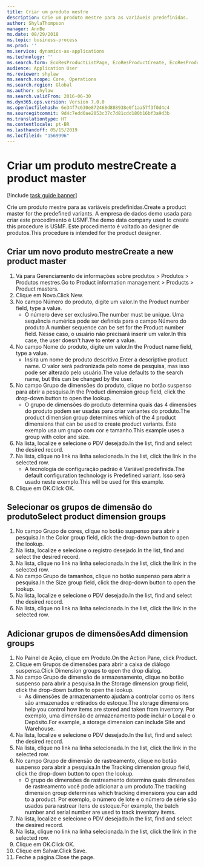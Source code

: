 ```yaml
---
title: Criar um produto mestre
description: Crie um produto mestre para as variáveis predefinidas.
author: ShylaThompson
manager: AnnBe
ms.date: 08/29/2018
ms.topic: business-process
ms.prod: ''
ms.service: dynamics-ax-applications
ms.technology: ''
ms.search.form: EcoResProductListPage, EcoResProductCreate, EcoResProductDetails, EcoResProductInventoryDimensionGroups
audience: Application User
ms.reviewer: shylaw
ms.search.scope: Core, Operations
ms.search.region: Global
ms.author: shylaw
ms.search.validFrom: 2016-06-30
ms.dyn365.ops.version: Version 7.0.0
ms.openlocfilehash: 6e34f7c630e872468d888938e0f1aa57f3f0d4c4
ms.sourcegitcommit: 9d4c7edd0ae2053c37c7d81cdd180b16bf3a9d3b
ms.translationtype: HT
ms.contentlocale: pt-BR
ms.lasthandoff: 05/15/2019
ms.locfileid: "1569996"
---
```

# <a name="create-a-product-master"></a><span data-ttu-id="0cb42-103">Criar um produto mestre</span><span class="sxs-lookup"><span data-stu-id="0cb42-103">Create a product master</span></span>

[!include [task guide banner](../../includes/task-guide-banner.md)]

<span data-ttu-id="0cb42-104">Crie um produto mestre para as variáveis predefinidas.</span><span class="sxs-lookup"><span data-stu-id="0cb42-104">Create a product master for the predefined variants.</span></span> <span data-ttu-id="0cb42-105">A empresa de dados demo usada para criar este procedimento é USMF.</span><span class="sxs-lookup"><span data-stu-id="0cb42-105">The demo data company used to create this procedure is USMF.</span></span> <span data-ttu-id="0cb42-106">Este procedimento é voltado ao designer de produtos.</span><span class="sxs-lookup"><span data-stu-id="0cb42-106">This procedure is intended for the product designer.</span></span>


## <a name="create-a-new-product-master"></a><span data-ttu-id="0cb42-107">Criar um novo produto mestre</span><span class="sxs-lookup"><span data-stu-id="0cb42-107">Create a new product master</span></span>
1. <span data-ttu-id="0cb42-108">Vá para Gerenciamento de informações sobre produtos > Produtos > Produtos mestres.</span><span class="sxs-lookup"><span data-stu-id="0cb42-108">Go to Product information management > Products > Product masters.</span></span>
2. <span data-ttu-id="0cb42-109">Clique em Novo.</span><span class="sxs-lookup"><span data-stu-id="0cb42-109">Click New.</span></span>
3. <span data-ttu-id="0cb42-110">No campo Número do produto, digite um valor.</span><span class="sxs-lookup"><span data-stu-id="0cb42-110">In the Product number field, type a value.</span></span>
    * <span data-ttu-id="0cb42-111">O número deve ser exclusivo.</span><span class="sxs-lookup"><span data-stu-id="0cb42-111">The number must be unique.</span></span> <span data-ttu-id="0cb42-112">Uma sequência numérica pode ser definida para o campo Número do produto.</span><span class="sxs-lookup"><span data-stu-id="0cb42-112">A number sequence can be set for the Product number field.</span></span> <span data-ttu-id="0cb42-113">Nesse caso, o usuário não precisará inserir um valor.</span><span class="sxs-lookup"><span data-stu-id="0cb42-113">In this case, the user doesn't have to enter a value.</span></span>  
4. <span data-ttu-id="0cb42-114">No campo Nome do produto, digite um valor.</span><span class="sxs-lookup"><span data-stu-id="0cb42-114">In the Product name field, type a value.</span></span>
    * <span data-ttu-id="0cb42-115">Insira um nome de produto descritivo.</span><span class="sxs-lookup"><span data-stu-id="0cb42-115">Enter a descriptive product name.</span></span> <span data-ttu-id="0cb42-116">O valor será padronizada pelo nome de pesquisa, mas isso pode ser alterado pelo usuário.</span><span class="sxs-lookup"><span data-stu-id="0cb42-116">The value defaults to the search name, but this can be changed by the user.</span></span>  
5. <span data-ttu-id="0cb42-117">No campo Grupo de dimensões do produto, clique no botão suspenso para abrir a pesquisa.</span><span class="sxs-lookup"><span data-stu-id="0cb42-117">In the Product dimension group field, click the drop-down button to open the lookup.</span></span>
    * <span data-ttu-id="0cb42-118">O grupo de dimensões do produto determina quais das 4 dimensões do produto podem ser usadas para criar variantes do produto.</span><span class="sxs-lookup"><span data-stu-id="0cb42-118">The product dimension group determines which of the 4 product dimensions that can be used to create product variants.</span></span> <span data-ttu-id="0cb42-119">Este exemplo usa um grupo com cor e tamanho.</span><span class="sxs-lookup"><span data-stu-id="0cb42-119">This example uses a group with color and size.</span></span>  
6. <span data-ttu-id="0cb42-120">Na lista, localize e selecione o PDV desejado.</span><span class="sxs-lookup"><span data-stu-id="0cb42-120">In the list, find and select the desired record.</span></span>
7. <span data-ttu-id="0cb42-121">Na lista, clique no link na linha selecionada.</span><span class="sxs-lookup"><span data-stu-id="0cb42-121">In the list, click the link in the selected row.</span></span>
    * <span data-ttu-id="0cb42-122">A tecnologia de configuração padrão é Variável predefinida.</span><span class="sxs-lookup"><span data-stu-id="0cb42-122">The default configuration technology is Predefined variant.</span></span> <span data-ttu-id="0cb42-123">Isso será usado neste exemplo.</span><span class="sxs-lookup"><span data-stu-id="0cb42-123">This will be used for this example.</span></span>  
8. <span data-ttu-id="0cb42-124">Clique em OK.</span><span class="sxs-lookup"><span data-stu-id="0cb42-124">Click OK.</span></span>

## <a name="select-product-dimension-groups"></a><span data-ttu-id="0cb42-125">Selecionar os grupos de dimensão do produto</span><span class="sxs-lookup"><span data-stu-id="0cb42-125">Select product dimension groups</span></span>
1. <span data-ttu-id="0cb42-126">No campo Grupo de cores, clique no botão suspenso para abrir a pesquisa.</span><span class="sxs-lookup"><span data-stu-id="0cb42-126">In the Color group field, click the drop-down button to open the lookup.</span></span>
2. <span data-ttu-id="0cb42-127">Na lista, localize e selecione o registro desejado.</span><span class="sxs-lookup"><span data-stu-id="0cb42-127">In the list, find and select the desired record.</span></span>
3. <span data-ttu-id="0cb42-128">Na lista, clique no link na linha selecionada.</span><span class="sxs-lookup"><span data-stu-id="0cb42-128">In the list, click the link in the selected row.</span></span>
4. <span data-ttu-id="0cb42-129">No campo Grupo de tamanhos, clique no botão suspenso para abrir a pesquisa.</span><span class="sxs-lookup"><span data-stu-id="0cb42-129">In the Size group field, click the drop-down button to open the lookup.</span></span>
5. <span data-ttu-id="0cb42-130">Na lista, localize e selecione o PDV desejado.</span><span class="sxs-lookup"><span data-stu-id="0cb42-130">In the list, find and select the desired record.</span></span>
6. <span data-ttu-id="0cb42-131">Na lista, clique no link na linha selecionada.</span><span class="sxs-lookup"><span data-stu-id="0cb42-131">In the list, click the link in the selected row.</span></span>

## <a name="add-dimension-groups"></a><span data-ttu-id="0cb42-132">Adicionar grupos de dimensões</span><span class="sxs-lookup"><span data-stu-id="0cb42-132">Add dimension groups</span></span>
1. <span data-ttu-id="0cb42-133">No Painel de Ação, clique em Produto.</span><span class="sxs-lookup"><span data-stu-id="0cb42-133">On the Action Pane, click Product.</span></span>
2. <span data-ttu-id="0cb42-134">Clique em Grupos de dimensões para abrir a caixa de diálogo suspensa.</span><span class="sxs-lookup"><span data-stu-id="0cb42-134">Click Dimension groups to open the drop dialog.</span></span>
3. <span data-ttu-id="0cb42-135">No campo Grupo de dimensão de armazenamento, clique no botão suspenso para abrir a pesquisa.</span><span class="sxs-lookup"><span data-stu-id="0cb42-135">In the Storage dimension group field, click the drop-down button to open the lookup.</span></span>
    * <span data-ttu-id="0cb42-136">As dimensões de armazenamento ajudam a controlar como os itens são armazenados e retirados do estoque.</span><span class="sxs-lookup"><span data-stu-id="0cb42-136">The storage dimensions help you control how items are stored and taken from inventory.</span></span> <span data-ttu-id="0cb42-137">Por exemplo, uma dimensão de armazenamento pode incluir o Local e o Depósito.</span><span class="sxs-lookup"><span data-stu-id="0cb42-137">For example, a storage dimension can include Site and Warehouse.</span></span>  
4. <span data-ttu-id="0cb42-138">Na lista, localize e selecione o PDV desejado.</span><span class="sxs-lookup"><span data-stu-id="0cb42-138">In the list, find and select the desired record.</span></span>
5. <span data-ttu-id="0cb42-139">Na lista, clique no link na linha selecionada.</span><span class="sxs-lookup"><span data-stu-id="0cb42-139">In the list, click the link in the selected row.</span></span>
6. <span data-ttu-id="0cb42-140">No campo Grupo de dimensão de rastreamento, clique no botão suspenso para abrir a pesquisa.</span><span class="sxs-lookup"><span data-stu-id="0cb42-140">In the Tracking dimension group field, click the drop-down button to open the lookup.</span></span>
    * <span data-ttu-id="0cb42-141">O grupo de dimensões de rastreamento determina quais dimensões de rastreamento você pode adicionar a um produto.</span><span class="sxs-lookup"><span data-stu-id="0cb42-141">The tracking dimension group determines which tracking dimensions you can add to a product.</span></span> <span data-ttu-id="0cb42-142">Por exemplo, o número de lote e o número de série são usados para rastrear itens de estoque.</span><span class="sxs-lookup"><span data-stu-id="0cb42-142">For example, the batch number and serial number are used to track inventory items.</span></span>  
7. <span data-ttu-id="0cb42-143">Na lista, localize e selecione o PDV desejado.</span><span class="sxs-lookup"><span data-stu-id="0cb42-143">In the list, find and select the desired record.</span></span>
8. <span data-ttu-id="0cb42-144">Na lista, clique no link na linha selecionada.</span><span class="sxs-lookup"><span data-stu-id="0cb42-144">In the list, click the link in the selected row.</span></span>
9. <span data-ttu-id="0cb42-145">Clique em OK.</span><span class="sxs-lookup"><span data-stu-id="0cb42-145">Click OK.</span></span>
10. <span data-ttu-id="0cb42-146">Clique em Salvar.</span><span class="sxs-lookup"><span data-stu-id="0cb42-146">Click Save.</span></span>
11. <span data-ttu-id="0cb42-147">Feche a página.</span><span class="sxs-lookup"><span data-stu-id="0cb42-147">Close the page.</span></span>

